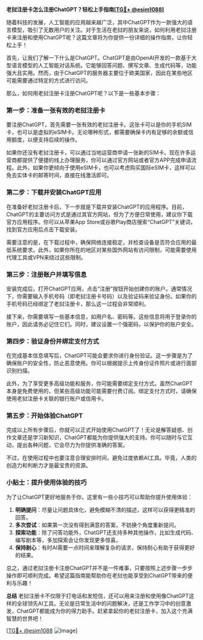 **老挝注册卡怎么注册ChatGPT？轻松上手指南[[TG💪+ @esim1088](https://t.me/s/esim1088)]**

随着科技的发展，人工智能的应用越来越广泛，其中ChatGPT作为一款强大的语言模型，吸引了无数用户的关注。对于生活在老挝的朋友来说，如何利用老挝注册卡来注册和使用ChatGPT呢？这篇文章将为你提供一份详细的操作指南，让你轻松上手！

首先，让我们了解一下什么是ChatGPT。ChatGPT是由OpenAI开发的一款基于大型语言模型的人工智能对话系统。它能够回答问题、撰写文章、生成代码等，功能强大且实用。然而，由于ChatGPT的服务器主要位于欧美国家，因此在某些地区可能需要通过特定的方式进行访问。

那么，如何用老挝注册卡注册ChatGPT呢？以下是一些基本步骤：

### **第一步：准备一张有效的老挝注册卡**
要注册ChatGPT，首先需要一张有效的老挝注册卡。这张卡可以是你的手机SIM卡，也可以是虚拟的eSIM卡。无论哪种形式，都需要确保卡内有足够的余额或信用额度，以便支持后续的操作。

如果你还没有老挝注册卡，可以通过当地运营商申请一张新的SIM卡。现在许多运营商都提供了便捷的线上办理服务，你可以通过官方网站或者官方APP完成申请流程。此外，如果你更倾向于使用eSIM卡，也可以考虑购买国际eSIM卡，这样可以免去实体卡的邮寄时间，直接在线激活即可。

### **第二步：下载并安装ChatGPT应用**
在准备好老挝注册卡后，下一步就是下载并安装ChatGPT的应用程序。目前，ChatGPT的主要访问方式是通过其官方网站，但为了方便日常使用，建议你下载官方应用程序。你可以从苹果App Store或谷歌Play商店搜索“ChatGPT”关键词，找到官方应用后点击下载安装。

需要注意的是，在下载过程中，确保网络连接稳定，并检查设备是否符合应用的最低系统要求。此外，如果你所在的地区对某些国外网站有访问限制，可能需要使用代理工具或VPN来绕过这些限制。

### **第三步：注册账户并填写信息**
安装完成后，打开ChatGPT应用，点击“注册”按钮开始创建你的账户。通常情况下，你需要输入手机号码（即老挝注册卡号码）以及验证码来验证身份。如果你的手机号码已经绑定了老挝注册卡，那么这一过程会非常顺利。

接下来，你需要填写一些基本信息，如用户名、密码等。这些信息将用于登录你的账户，因此请务必记住它们。同时，建议设置一个强密码，以保护你的账户安全。

### **第四步：验证身份并绑定支付方式**
在完成基本信息填写后，ChatGPT可能会要求你进行身份验证。这一步骤是为了确保账户的安全性，防止恶意使用。你可以根据提示上传身份证件照片或进行面部识别扫描。

此外，为了享受更多高级功能和服务，你可能需要绑定支付方式。虽然ChatGPT本身是免费使用的，但某些高级功能可能需要付费订阅。绑定支付方式时，请确保使用老挝注册卡关联的银行账户或信用卡。

### **第五步：开始体验ChatGPT**
完成以上所有步骤后，你就可以正式开始使用ChatGPT了！无论是解答疑惑、创作文章还是学习新知识，ChatGPT都能为你提供强大的支持。你可以随时与它互动，提出各种问题，它会尽力为你提供准确的答案。

不过，在使用过程中也要注意合理安排时间，避免过度依赖AI工具。毕竟，人类的创造力和判断力才是最宝贵的资源。

### **小贴士：提升使用体验的技巧**
为了让ChatGPT更好地服务于你，这里有一些小技巧可以帮助你提升使用体验：

1. **明确提问**：尽量让问题具体化，避免模糊不清的描述，这样可以获得更精准的回答。
2. **多次尝试**：如果第一次没有得到满意的答案，不妨换个角度重新提问。
3. **探索功能**：除了问答功能外，ChatGPT还支持多种其他操作，比如生成代码、编写剧本等，多加探索会让你发现更多惊喜。
4. **保持耐心**：有时AI需要一点时间来理解复杂的请求，保持耐心有助于获得更好的结果。

总之，通过老挝注册卡注册ChatGPT并不是一件难事，只要按照上述步骤一步步操作即可顺利完成。希望这篇指南能帮助你在老挝也能享受到ChatGPT带来的便利与乐趣！

**总结**
老挝注册卡不仅限于打电话和发短信，还可以用来注册和使用像ChatGPT这样的全球领先AI工具。无论是日常生活中的问题解决，还是工作学习中的创意激发，ChatGPT都能成为你的得力助手。赶紧拿起你的老挝注册卡，加入这个充满智慧的世界吧！

[[TG💪+ @esim1088](https://t.me/s/esim1088) ![Image](https://i.postimg.cc/4NQfJmqS/Snipaste-2025-05-13-00-14-12.png)]